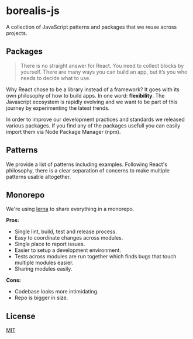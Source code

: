 # borealis-js

A collection of JavaScript patterns and packages that we reuse across projects.

## Packages

> There is no straight answer for React. You need to collect blocks by yourself. There are many ways you can build an app, but it’s you who needs to decide what to use.

Why React chose to be a library instead of a framework? It goes with its own philosophy of how to build apps. In one word: **flexibility**. The Javascript ecosystem is rapidly evolving and we want to be part of this journey by experimenting the latest trends.

In order to improve our development practices and standards we released various packages. If you find any of the packages usefull you can easily import them via Node Package Manager (npm).

## Patterns

We provide a list of patterns including examples. Following React's philosophy, there is a clear separation of concerns to make multiple patterns usable altogether.

## Monorepo

We're using [lerna](https://github.com/lerna/lerna) to share everything in a monorepo.

**Pros:**

- Single lint, build, test and release process.
- Easy to coordinate changes across modules.
- Single place to report issues.
- Easier to setup a development environment.
- Tests across modules are run together which finds bugs that touch multiple modules easier.
- Sharing modules easily.

**Cons:**

- Codebase looks more intimidating.
- Repo is bigger in size.

## License

[MIT](LICENSE)
